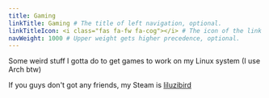 ```yaml
---
title: Gaming
linkTitle: Gaming # The title of left navigation, optional.
linkTitleIcon: <i class="fas fa-fw fa-cog"></i> # The icon of the link title, optional.
navWeight: 1000 # Upper weight gets higher precedence, optional.
---
```

Some weird stuff I gotta do to get games to work on my Linux system (I use Arch btw)

If you guys don't got any friends, my Steam is [liluzibird](https://steamcommunity.com/id/liluzibird/)